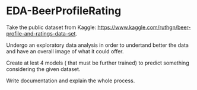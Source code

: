 # EDA-BeerProfileRating


Take the public dataset from Kaggle: https://www.kaggle.com/ruthgn/beer-profile-and-ratings-data-set.

Undergo an exploratory data analysis in order to undertand better the data and have an overall image of what it could offer.

Create at lest 4 models ( that must be further trained) to predict something considering the given dataset.

Write documentation and explain the whole process. 